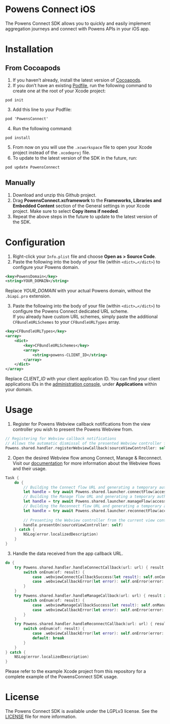 # Powens Connect iOS
The Powens Connect SDK allows you to quickly and easily implement aggregation journeys and connect with Powens APIs in your iOS app.

# Installation

## From Cocoapods
1. If you haven’t already, install the latest version of [Cocoapods](https://guides.cocoapods.org/using/getting-started.html#installation).
2. If you don’t have an existing [Podfile](https://guides.cocoapods.org/syntax/podfile.html), run the following command to create one at the root of your Xcode project:
```
pod init
```
3. Add this line to your Podfile:
```objective-c
pod 'PowensConnect'
```
4. Run the following command:
```
pod install
```
5. From now on you will use the `.xcworkspace` file to open your Xcode project instead of the `.xcodeproj` file.
6. To update to the latest version of the SDK in the future, run:
```
pod update PowensConnect
```

## Manually
1. Download and unzip this Github project.
2. Drag **PowensConnect.xcframework** to the **Frameworks, Libraries and Embedded Content** section of the General settings in your Xcode project. Make sure to select 
**Copy items if needed**.
3. Repeat the above steps in the future to update to the latest version of the SDK.

# Configuration
1. Right-click your `Info.plist` file and choose **Open as > Source Code**.
2. Paste the following into the body of your file (within `<dict>…</dict>`) to configure your Powens domain.
```xml
<key>PowensDomain</key>
<string>YOUR_DOMAIN</string>
```
Replace _YOUR_DOMAIN_ with your actual Powens domain, without the `.biapi.pro` extension.

3. Paste the following into the body of your file (within `<dict>…</dict>`) to configure the Powens Connect dedicated URL scheme.\
If you already have custom URL schemes, simply paste the additional `CFBundleURLSchemes` to your `CFBundleURLTypes` array.
```xml
<key>CFBundleURLTypes</key>
<array>
	<dict>
		<key>CFBundleURLSchemes</key>
		<array>
			<string>powens-CLIENT_ID</string>
		</array>
	</dict>
</array>
```
Replace _CLIENT_ID_ with your client application ID. You can find your client applications IDs in the [administration console](https://console.powens.com), under **Applications** within your domain.

# Usage
1. Register for Powens Webview callback notifications from the view controller you wish to present the Powens Webview from.
```swift
// Registering for Webview callback notifications
// Allows the automatic dismissal of the presented Webview controller from the source controller
Powens.shared.handler.registerWebviewCallback(sourceViewController: self)
```
2. Open the desired Webview flow among Connect, Manage & Reconnect.\
Visit our [documentation](https://docs.powens.com/api-reference/overview/webview) for more information about the Webview flows and their usage.
```swift
Task {
    do {
        // Building the Connect flow URL and generating a temporary auth code when provided with an access token
        let handle = try await Powens.shared.launcher.connectFlow(accessToken: token, state: nil, options: options)
        // Building the Manage flow URL and generating a temporary auth code
        let handle = try await Powens.shared.launcher.manageFlow(accessToken: token, connectionId: nil, state: nil, options: options)
        // Building the Reconnect flow URL and generating a temporary auth code
        let handle = try await Powens.shared.launcher.reconnectFlow(accessToken: token, connectionId: connectionId, resetCredentials: resetCredentials, state: nil)
                
        // Presenting the Webview controller from the current view controller
        handle.presentOn(sourceViewController: self)                
    } catch {
        NSLog(error.localizedDescription)
    }
}
```
3. Handle the data received from the app callback URL.
```swift
do {
    try Powens.shared.handler.handleConnectCallback(url: url) { result in
        switch onEnum(of: result) {
            case .webviewConnectCallbackSuccess(let result): self.onConnectSuccess(result: result)
            case .webviewCallbackError(let error): self.onError(error: error)
        }
    }
    try Powens.shared.handler.handleManageCallback(url: url) { result in
        switch onEnum(of: result) {
            case .webviewManageCallbackSuccess(let result): self.onManageSuccess(result: result)
            case .webviewCallbackError(let error): self.onError(error: error)
        }
    }
    try Powens.shared.handler.handleReconnectCallback(url: url) { result in
        switch onEnum(of: result) {
            case .webviewCallbackError(let error): self.onError(error: error)
            default: break
        }
    }
} catch {
    NSLog(error.localizedDescription)
}
```
Please refer to the example Xcode project from this repository for a complete example of the PowensConnect SDK usage.

# License
The Powens Connect SDK is available under the LGPLv3 license. See the [LICENSE](https://github.com/powenscompany/powens-connect-ios/blob/main/LICENSE) file for more information.

